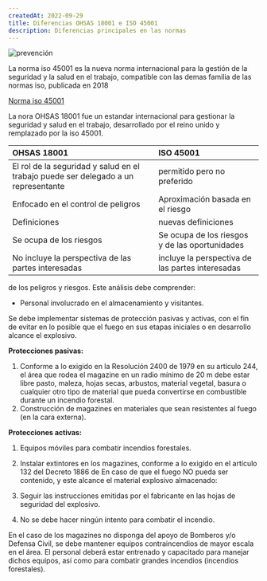 ```yaml
---
createdAt: 2022-09-29
title: Diferencias OHSAS 18001 e ISO 45001
description: Diferencias principales en las normas
---
```


![prevención](/img/prevencion-proteccion-contra-incendios-1991393560.png "incendios")

La norma iso 45001 es la nueva norma internacional para la gestión de la seguridad y la salud en el trabajo, compatible con las demas familia de las normas iso, publicada en 2018

[Norma iso 45001](https://www.qhse.com.pe/wp-content/uploads/2018/04/ISO-45001-Norma-Internacional-Oficial-Espa%C3%B1ol-Safety-VIP-1.pdf)

La nora OHSAS 18001 fue un estandar internacional para gestionar la seguridad y salud en el trabajo, desarrollado por el reino unido y remplazado por la iso 45001. 

| OHSAS 18001                                                                        | ISO 45001                                        |
| :--------------------------------------------------------------------------------- | :----------------------------------------------- |
| El rol de la seguridad y salud en el trabajo puede ser delegado a un representante | permitido pero no preferido                      |
| Enfocado en el control de peligros                                                 | Aproximación basada en el riesgo                 |
| Definiciones                                                                       | nuevas definiciones                              |
| Se ocupa de los riesgos                                                            | Se ocupa de los riesgos y de las oportunidades   |
| No incluye la perspectiva de las partes interesadas                                | incluye la perspectiva de las partes interesadas |



de los peligros y riesgos. Este análisis debe comprender:

* Personal involucrado en el almacenamiento y visitantes.

Se debe implementar sistemas de protección pasivas y activas, con el fin de evitar en lo posible que el fuego en sus etapas iniciales o en desarrollo alcance el explosivo.

**Protecciones pasivas:**

1. Conforme a lo exigido en la Resolución 2400 de 1979 en su artículo 244, el área que rodea el magazine en un radio mínimo de 20 m debe estar libre pasto, maleza, hojas secas, arbustos, material vegetal, basura o cualquier otro tipo de material que pueda convertirse en combustible
   durante un incendio forestal.
2. Construcción de magazines en materiales que sean resistentes al fuego (en la cara externa).


**Protecciones activas:**

1. Equipos móviles para combatir incendios forestales.
2. Instalar extintores en los magazines, conforme a lo exigido en el artículo 132 del Decreto 1886 de 
En caso de que el fuego NO pueda ser contenido, y este alcance el material explosivo almacenado:

1. Seguir las instrucciones emitidas por el fabricante en las hojas de seguridad del explosivo.
2. No se debe hacer ningún intento para combatir el incendio.

En el caso de los magazines no disponga del apoyo de Bomberos y/o Defensa Civil, se debe mantener equipos contraincendios de mayor escala en el área. El personal deberá estar entrenado y capacitado para manejar dichos equipos, así como para combatir grandes incendios (incendios forestales).